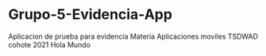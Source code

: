 # Grupo-5-Evidencia-App
Aplicacion de prueba para evidencia Materia Aplicaciones moviles TSDWAD cohote 2021
Hola Mundo